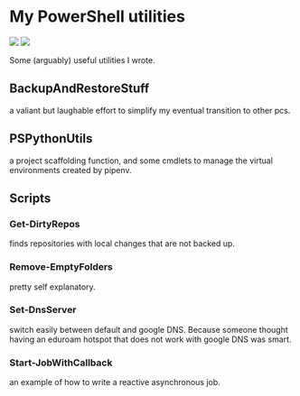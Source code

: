 # My PowerShell utilities

<!--
TODO add tests to pretty much everything
TODO add documentation to pretty much everything
-->

![](https://github.com/erclu/powershell-utils/workflows/PowerShell%20Core%20CI/badge.svg)
![](https://github.com/erclu/powershell-utils/workflows/Check%20for%20BOMs%20and%20CRLF%20endings/badge.svg)

Some (arguably) useful utilities I wrote.

## BackupAndRestoreStuff

a valiant but laughable effort to simplify my eventual transition to other pcs.

## PSPythonUtils

a project scaffolding function, and some cmdlets to manage the virtual environments created by pipenv.

## Scripts

### Get-DirtyRepos

finds repositories with local changes that are not backed up.

### Remove-EmptyFolders

pretty self explanatory.

### Set-DnsServer

switch easily between default and google DNS. Because someone thought having an eduroam hotspot that does not work with google DNS was smart.

### Start-JobWithCallback

an example of how to write a reactive asynchronous job.
